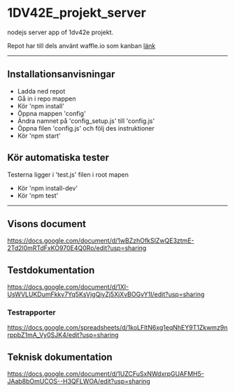 # 1DV42E_projekt_server
nodejs server app of 1dv42e projekt.

Repot har till dels använt waffle.io som kanban [länk](https://waffle.io/rs222kn/1DV42E_projekt_server)

****

## Installationsanvisningar

- Ladda ned repot
- Gå in i repo mappen
- Kör 'npm install'
- Öppna mappen 'config'
- Ändra namnet på 'config_setup.js' till 'config.js'
- Öppna filen 'config.js' och följ des instruktioner
- Kör 'npm start'

## Kör automatiska tester

Testerna ligger i 'test.js' filen i root mapen

- Kör 'npm install-dev'
- Kör 'npm test'

****

## Visons document

https://docs.google.com/document/d/1wBZzhOfkSIZwQE3ztmE-2Td2l0mRTdFxKO970E4Q0Ro/edit?usp=sharing

## Testdokumentation
https://docs.google.com/document/d/1XI-UsWVLUKDumFkkv7Yq5KsVjgQiyZj5XjXvBOGvY1I/edit?usp=sharing

### Testrapporter

https://docs.google.com/spreadsheets/d/1koLFltN6xg1eqNhEY9T1Zkwmz9nrppbZ1mA_Vy0SJK4/edit?usp=sharing

## Teknisk dokumentation

https://docs.google.com/document/d/1UZCFuSxNWdxrpGUAFMH5-JAab8bOmUCOS--H3QFLWOA/edit?usp=sharing
